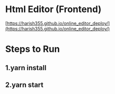 # Html Editor (Frontend)

[https://harish355.github.io/online_editor_deploy/](https://harish355.github.io/online_editor_deploy/)

# Steps to Run
## 1.yarn install
## 2.yarn start
